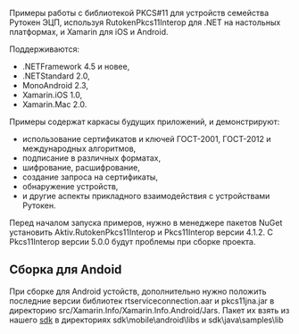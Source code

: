 Примеры работы с библиотекой PKCS#11 для устройств семейства Рутокен ЭЦП,
используя RutokenPkcs11Interop для .NET на настольных платформах, и Xamarin для iOS и Android.

Поддерживаются:
- .NETFramework 4.5 и новее,
- .NETStandard 2.0,
- MonoAndroid 2.3,
- Xamarin.iOS 1.0,
- Xamarin.Mac 2.0.

Примеры содержат каркасы будущих приложений, и демонстрируют:
- использование сертификатов и ключей ГОСТ-2001, ГОСТ-2012 и международных алгоритмов,
- подписание в различных форматах,
- шифрование, расшифрование,
- создание запроса на сертификаты,
- обнаружение устройств,
- и другие аспекты прикладного взаимодействия с устройствами Рутокен.

Перед началом запуска примеров, нужно в менеджере пакетов NuGet установить Aktiv.RutokenPkcs11Interop и Pkcs11Interop версии 4.1.2.
С Pkcs11Interop версии 5.0.0 будут проблемы при сборке проекта.

## Сборка для Andoid
При сборке для Android устойств, дополнительно нужно положить последние версии библиотек rtserviceconnection.aar и pkcs11jna.jar в директорию src/Xamarin.Info/Xamarin.Info.Android/Jars. Пакет их взять из нашего [sdk](https://www.rutoken.ru/developers/sdk/) в директориях sdk\mobile\android\libs и sdk\java\samples\lib
